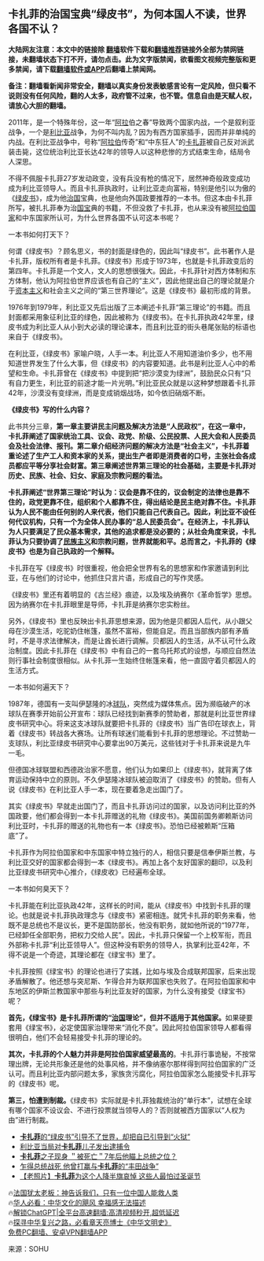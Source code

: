  <!-- 面包屑导航 --> <h2>卡扎菲的治国宝典“绿皮书”，为何本国人不读，世界各国不认？</h2> <p class="notice"><b>大陆网友注意：本文中的链接除 <a href="https://github.com/bannedbook/fanqiang" >翻墙</a>软件下载和<a href="https://github.com/killgcd/justmysocks/blob/master/README.md">翻墙推荐</a>链接外全部为禁网链接，未翻墙状态下打不开，请勿点击。此为文字版禁闻，欲看图文视频完整版和更多禁闻，请下载<a href="https://github.com/bannedbook/fanqiang">翻墙软件或APP</a>后翻墙上禁闻网。</p><p>备注：翻墙看新闻非常安全，翻墙以真实身份发表敏感言论有一定风险，但只看不说则没有任何风险，翻的人太多，政府管不过来，也不管。信息自由是天赋人权，请放心大胆的翻墙。</b></p>  <div class="entry"> <p>2011年，是一个特殊年份，这一年“<a href="https://www.bannedbook.org/bnews/tag/%E9%98%BF%E6%8B%89/" class="st_tag internal_tag" rel="tag" title="标签 阿拉 下的日志">阿拉</a>伯之春”导致两个国家内战，一个是叙利亚战争，一个是<a href="https://www.bannedbook.org/bnews/tag/%e5%88%a9%e6%af%94%e4%ba%9a/" class="st_tag internal_tag" rel="tag" title="标签 利比亚 下的日志">利比亚</a>战争，为何不叫内乱？因为有西方国家插手，因而并非单纯的内战。在利比亚战争中，号称“<a href="https://www.bannedbook.org/bnews/tag/%e9%98%bf%e6%8b%89%e4%bc%af/" class="st_tag internal_tag" rel="tag" title="标签 阿拉伯 下的日志">阿拉伯</a>传奇”和“中东狂人”的<a href="https://www.bannedbook.org/bnews/tag/%e5%8d%a1%e6%89%8e%e8%8f%b2/" class="st_tag internal_tag" rel="tag" title="标签 卡扎菲 下的日志">卡扎菲</a>被自己反对派武装击毙，这位统治利比亚长达42年的领导人以这种悲惨的方式结束生命，结局令人深思。</p> <p>不得不佩服卡扎菲27岁发动政变，没有兵没有枪的情况下，居然神奇般政变成功成为利比亚领导人。而且卡扎菲执政时，让利比亚走向富裕，特别是他引以为傲的《<a href="https://www.bannedbook.org/bnews/tag/%E7%BB%BF%E7%9A%AE%E4%B9%A6/" class="st_tag internal_tag" rel="tag" title="标签 绿皮书 下的日志">绿皮书</a>》，成为他<span class='wp_keywordlink'><a href="https://www.bannedbook.org/forum24/topic8925.html" title="《治国大道》" target="_blank">治国</a></span>宝典，也是他向外国政要推荐的一本书。但这本由卡扎菲所写，被扎扎菲奉为治<a href="https://www.bannedbook.org/bnews/tag/%E5%9B%BD%E5%AE%9D/" class="st_tag internal_tag" rel="tag" title="标签 国宝 下的日志">国宝</a>典的书籍，不但没救了卡扎菲，也从来没有被<a href="https://www.bannedbook.org/bnews/tag/%E9%98%BF%E6%8B%89%E4%BC%AF%E5%9B%BD%E5%AE%B6/" class="st_tag internal_tag" rel="tag" title="标签 阿拉伯国家 下的日志">阿拉伯国家</a>和中东国家所认可，为什么世界各国不认可这本书呢？</p> <p>一本书如何打天下？</p> <p>何谓《绿皮书》？顾名思义，书的封面是绿色的，因此叫“绿皮书”。此书著作人是卡扎菲，版权所有者是卡扎菲。《绿皮书》形成于1973年，也就是卡扎菲政变后的第四年。卡扎菲是一个文人，文人的思想很强大。因此，卡扎菲针对西方体制和东方体制，他认为阿拉伯世界应该也有自己的“主义”，因此他提出自己的理论就是介于<span class='wp_keywordlink'><a href="https://www.bannedbook.org/forum2/topic920.html" title="资本主义与自由" target="_blank">资本主义</a></span>和社会主义之间的“第三世界理论”。这是《绿皮书》最初形成的背景。</p> <p>1976年到1979年，利比亚又先后出版了三本阐述卡扎菲“第三理论”的书籍。而且封面都采用象征利比亚的绿色，因此被称为《绿皮书》。在卡扎菲执政42年里，绿皮书成为利比亚人从小到大必读的理论课本，而且利比亚的街头巷尾张贴的标语也来自于《绿皮书》。</p> <p>在利比亚，《绿皮书》家喻户晓，人手一本。利比亚人不用知道油价多少，也不用知道世界发生了什么大事，但《绿皮书》的内容要知道。此书是利比亚人心中的希望和生命。卡扎菲曾在《绿皮书》中提到把“把沙漠变为绿洲”，鼓励民众只有“只有自力更生，利比亚的前途才能一片光明。”利比亚民众就是以这种梦想跟着卡扎菲42年，沙漠没有变绿洲，而是变成销烟战场，如今依旧硝烟不断。</p> <p><strong>《绿皮书》写的什么内容？</strong></p> <p>此书共分三章，<strong>第一章主要讲民主问题及解决方法是“人民政权”，在这一章中，卡扎菲阐述了国家统治工具、议会、政党、阶级、公民投票、人民大会和人民委员会及社会法律、报刊。第二章介绍经济问题的解决方法是“社会主义”，卡扎菲着重论述了生产工人和资本家的关系，提出生产者即是消费者的口号，主张社会各成员都应平等分享社会财富。第三章阐述世界第三理论的社会基础，主要是卡扎菲对历史、民族、社会、妇女、家庭及宗教问题的看法。</strong></p> <p><strong>卡扎菲阐述“世界第三理论”时认为：议会是靠不住的，议会制定的法律也是靠不住的，政党更靠不住，组织和个人都靠不住，得出结论是民主绝对靠不住。卡扎菲认为人民不能由任何别的人来代表，他们只能自己代表自己。因此，利比亚不设任何代议机构，只有一个为全体人民办事的“总人民委员会”。在经济上，卡扎菲认为人只要满足了民众基本需求，其他的追求都是没必要的；从社会角度来说，卡扎菲认为只要协调了<span class='wp_keywordlink'><a href="https://www.bannedbook.org/forum11/topic333.html" title="禁片：民族主义和三座大山" target="_blank">民族主义</a></span>和宗教问题，世界就能和平。总而言之，卡扎菲的《绿皮书》也是为自己执政的一个解释。</strong></p> <p>卡扎菲在写《绿皮书》时很重视，他会把全世界有名的思想家和作家邀请到利比亚，在与他们的讨论中，他抓住只言片语，形成自己的写作灵感。</p> <p>《绿皮书》里还有着明显的《古兰经》痕迹，以及埃及纳赛尔《革命哲学》思想。因为纳赛尔在卡扎菲眼里是导师，卡扎菲是纳赛尔忠实粉丝。</p> <p>另外，《绿皮书》里也反映出卡扎菲思想来源，因为他是贝都因人后代，从小跟父母在沙漠生活，吃驼奶住帐篷，虽然不富裕，但能自足。而且当部族内部有矛盾时，不是寻求法律解决，而是让酋长进行调解。贝都因人的生活，从不认可什么政治制度。因此卡扎菲在《绿皮书》中有自己的一套乌托邦式的设想，与顺应自然法则行事社会制度很相似。从卡扎菲一生始终住帐篷来看，他一直固守着贝都因人的生活方式。</p>  <p>一本书如何遍天下？</p> <p>1987年，德国有一支叫伊瑟隆的冰<a href="https://www.bannedbook.org/bnews/tag/%e7%90%83%e9%98%9f/" class="st_tag internal_tag" rel="tag" title="标签 球队 下的日志">球队</a>，突然成为媒体焦点。因为濒临破产的冰球队在赛季开始前公开宣布：球队已经找到新赛季的赞助者，那就是利比亚世界绿皮书研究中心。将来这支冰球队就要把卡扎菲的《绿皮书》当广告印在球衣上，背着《绿皮书》转战各大赛场。让所有球迷们能看到卡扎菲的思想理论。不过赞助一支球队，利比亚绿皮书研究中心要拿出90万美元，这些钱对于卡扎菲来说是九牛一毛。</p> <p>但德国冰球联盟和西德政治家不愿意，他们认为如果印上《绿皮书》，就背离了体育运动保持中立的原则。不久伊瑟隆冰球队被迫取消了《绿皮书》的赞助。但有人说《绿皮书》在利比亚人手一本，现在要着急走出国门了。</p> <p>其实《绿皮书》早就走出国门了，而且卡扎菲访问过的国家，以及访问利比亚的外国政要，他们都会得到一本卡扎菲赠送的礼物《绿皮书》。美国前国务卿赖斯访问利比亚时，卡扎菲的赠送的礼物也有一本《绿皮书》。恐怕已经被赖斯“压箱底”了。</p> <p>卡扎菲作为阿拉伯国家和中东国家中特立独行的人，相信只要是信奉伊斯兰教，与利比亚交好的国家都会得到一本《绿皮书》。再加上各个友好国家的翻印，以及利比亚绿皮书研究中心推介，《绿皮收》已经遍布全球。</p> <p>一本书如何臭天下？</p>  <p>卡扎菲能在利比亚执政42年，这样长的时间，能从《绿皮书》中找到卡扎菲的理论。也就是说卡扎菲执政理念与《绿皮书》紧密相连。就凭卡扎菲的职务来看，他既不是总统也不是议长，更不是国防部长，他没有职务，就如他所说的“1977年，已经卸任全部职务，把权力交给人民”。因此，卡扎菲只保留一个上校军衔，而且外部称卡扎菲“利比亚领导人”。但这种没有职务的领导人，执掌利比亚42年，不得不说是一个奇迹，其理论都在《绿宝书》里了。</p> <p>卡扎菲按照《绿宝书》的理论也进行了实践，比如与埃及合成联邦国家，后来出现矛盾解散了。他还想与突尼斯、乍得合并为联邦国家也失败了。在阿拉伯国家和中东地区的伊斯兰教国家中那些与利比亚友好的国家，为什么没有接受《绿宝书》呢？</p> <p><strong>首先，《绿宝书》是卡扎菲所谓的“<a href="https://www.bannedbook.org/bnews/tag/%E6%B2%BB%E5%9B%BD/" class="st_tag internal_tag" rel="tag" title="标签 治国 下的日志">治国</a>理论”，但并不适用于其他国家。</strong>如果硬要套用《绿宝书》，必定使国家治理带来“消化不良”。因此阿拉伯国家领导人都看得很明白，他们不会轻易接受卡扎菲的理论的。</p> <p><strong>其次，卡扎菲的个人魅力并非是阿拉伯国家威望最高的</strong>。卡扎菲行事诡秘，不按常理出牌，无论共形象还是他的处事风格，并不像纳塞尔那样得到阿拉伯国家的广泛认可。而且利比亚内部问题太多，家族贪污腐化，阿拉伯国家怎么能接受卡扎菲写的《绿皮书》呢。</p> <p><strong>第三，怕遭到制裁。</strong>《绿皮书》实际就是卡扎菲独裁统治的“单行本”，试想在全球有哪个国家不设议会、不进行投票就当领导人的？否则就被西方国家以“人权为由”进行制裁。</p> <!--<div id="taboola-mid-1"></div>--><ul class='op-related-articles' title='相关阅读'> <li><a href='https://www.bannedbook.org/bnews/lifebaike/20230526/1888959.html' target='_blank'><b>卡扎菲</b>的“绿皮书”引导不了世界，却把自已引导到“火狱”</a></li> <li><a href='https://www.bannedbook.org/bnews/baitai/20210814/1606208.html' target='_blank'>利比亚当局对<b>卡扎菲</b>儿子发出逮捕令</a></li> <li><a href='https://www.bannedbook.org/bnews/baitai/20210805/1600837.html' target='_blank'><b>卡扎菲</b>之子现身 ＂被死亡＂7年后他瞄上总统之位？</a></li> <li><a href='https://www.bannedbook.org/bnews/baitai/20210421/1530700.html' target='_blank'>乍得总统战死 他曾打赢与<b>卡扎菲</b>的“丰田战争”</a></li> <li><a href='https://www.bannedbook.org/bnews/lifebaike/20201227/1455873.html' target='_blank'>【老照片】<b>卡扎菲</b>为这个人降半旗哀悼 这些人最怕过圣诞节</a></li> </ul> <p class="texttj"> 🔥<a href="https://www.bannedbook.org/bnews/ssgc/20230219/1850782.html" target="_blank">法国犹太老板：神告诉我们，只有一位中国人能救人类</a><br/> 🔥<a href="https://www.bannedbook.org/bnews/comments/20220220/1694796.html" target="_blank">华人必看：中华文化的飓风 幸福感无法描述</a><br/> 🔥<a href="https://github.com/bannedbook/fanqiang/wiki/V2ray%E6%9C%BA%E5%9C%BA" target="_blank">解锁ChatGPT|全平台高速翻墙:高清视频秒开,超低延迟</a><br/> 🔥<a href="https://www.bannedbook.org/bnews/comments/20220808/1768773.html" target="_blank">探寻中华复兴之路，必看章天亮博士《中华文明史》</a><br/> <a href="https://github.com/bannedbook/fanqiang/wiki/%E7%A6%81%E9%97%BB%E7%BD%91%E5%AE%89%E5%8D%93%E7%BF%BB%E5%A2%99%E6%96%B0%E9%97%BBAPP" target="_blank">免费PC翻墙、安卓VPN翻墙APP</a><br/> </p> <p class="src-info">来源：SOHU </p><a name='sharetosocial'></a> <div style="margin-bottom:5px;padding-bottom:5px;clear:both"> <div id="archive-pix-1" class="banner-ads"> <!-- AuctionX Display platform tag START --> <div id="27602x728x90x621x_ADSLOT1" clicktrack="%%CLICK_URL_ESC%%"></div>  <!-- AuctionX Display platform tag END --> </div> <div id="archive-pix-2" class="banner-ads"> <!-- AuctionX Display platform tag START --> <div id="27556x300x250x621x_ADSLOT1" clicktrack="%%CLICK_URL_ESC%%" style="margin:0 auto;text-align:center"></div>  <!-- AuctionX Display platform tag END --> </div> </div>  <div id="archive-pix-1" class="banner-ads"> <!-- AuctionX Display platform tag START --> <div id="27603x728x90x621x_ADSLOT1" clicktrack="%%CLICK_URL_ESC%%"></div>  <!-- AuctionX Display platform tag END --> </div> </div><!--END ENTRY--> 
